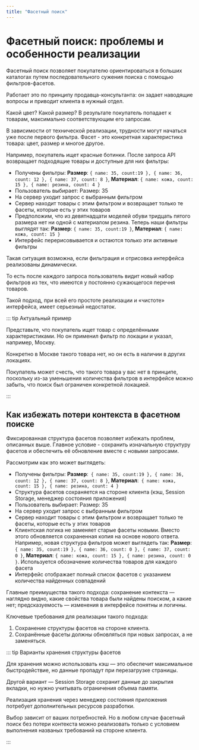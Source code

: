 ```yaml
---
title: "Фасетный поиск"
---
```


# Фасетный поиск: проблемы и особенности реализации

Фасетный поиск позволяет покупателю ориентироваться в больших каталогах путем последовательного сужения поиска с помощью фильтров-фасетов.

Работает это по принципу продавца-консультанта: он задает наводящие вопросы и приводит клиента в нужный отдел.

Какой цвет? Какой размер? В результате покупатель попадает к товарам, максимально соответствующим его запросам.

В зависимости от технической реализации, трудности могут начаться уже после первого фильтра. Фасет - это конкретная характеристика товара: цвет, размер и многое другое.

Например, покупатель ищет красные ботинки. После запроса API возвращает подходящие товары и доступные для них фильтры:

- Получены фильтры: **Размер**: `{ name: 35, count:19 }, { name: 36, count: 12 }, { name: 37, count: 8 }`, **Материал**: `{ name: кожа, count: 15 }, { name: резина, count: 4 }`
- Пользователь выбирает: Размер: 35
- На сервер уходит запрос с выбранным фильтром
- Сервер находит товары с этим фильтром и возвращает только те фасеты, которые есть у этих товаров
- Предположим, что из девятнадцати моделей обуви тридцать пятого размера нет ни одной с материалом резина. Теперь наши фильтры выглядят так: **Размер**: `{ name: 35, count:19 }`, **Материал**: `{ name: кожа, count: 15 }`
- Интерфейс перерисовывается и остаются только эти активные фильтры

Такая ситуация возможна, если фильтрация и отрисовка интерфейса реализованы динамически.

То есть после каждого запроса пользователь видит новый набор фильтров из тех, что имеются у постоянно сужающегося перечня товаров.

Такой подход, при всей его простоте реализации и «чистоте» интерфейса, имеет серьезный недостаток.

::: tip Актуальный пример

Представьте, что покупатель ищет товар с определёнными характеристиками. Но он применил фильтр по локации и указал, например, Москву.

Конкретно в Москве такого товара нет, но он есть в наличии в других локациях.

Покупатель может счесть, что такого товара у вас нет в принципе, поскольку из-за уменьшения количества фильтров в интерфейсе можно забыть, что поиск был ограничен конкретной локацией.

:::

## Как избежать потери контекста в фасетном поиске

Фиксированная структура фасетов позволяет избежать проблем, описанных выше. Главное условие - сохранить изначальную структуру фасетов и обеспечить её обновление вместе с новыми запросами.

Рассмотрим как это может выглядеть:

- Получены фильтры: **Размер**:` { name: 35, count:19 }, { name: 36, count: 12 }, { name: 37, count: 8 }`, **Материал**:` { name: кожа, count: 15 }, { name: резина, count: 4 }`
- Структура фасетов сохраняется на стороне клиента (кэш, Session Storage, менеджер состояния приложения)
- Пользователь выбирает: Размер: 35
- На сервер уходит запрос с выбранным фильтром
- Сервер находит товары с этим фильтром и возвращает только те фасеты, которые есть у этих товаров
- Клиентская логика не заменяет старые фасеты новыми. Вместо этого обновляется сохраненная копия на основе нового ответа. Например, новая структура фильтров может выглядеть так: **Размер**: `{ name: 35, count:19 }, { name: 36, count: 0 }, { name: 37, count: 0 }`, **Материал**: `{ name: кожа, count: 15 }, { name: резина, count: 0 }`. Используется обозначение количества товаров для каждого фасета
- Интерфейс отображает полный список фасетов с указанием количества найденных совпадений

Главные преимущества такого подхода: сохранение контекста — наглядно видно, какие свойства товара были найдены поиском, а какие нет; предсказуемость — изменения в интерфейсе понятны и логичны.

Ключевые требования для реализации такого подхода:

1. Сохранение структуры фасетов на стороне клиента.
2. Сохранённые фасеты должны обновляться при новых запросах, а не заменяться.

::: tip Варианты хранения структуры фасетов

Для хранения можно использовать кэш — это обеспечит максимальное быстродействие, но данные пропадут при перезагрузке страницы.

Другой вариант — Session Storage сохранит данные до закрытия вкладки, но нужно учитывать ограничения объема памяти.

Реализация хранения через менеджер состояния приложения потребует дополнительных ресурсов разработки.

Выбор зависит от ваших потребностей. Но в любом случае фасетный поиск без потери контекста можно реализовать только с условием выполнения названых требований на стороне клиента.

:::
